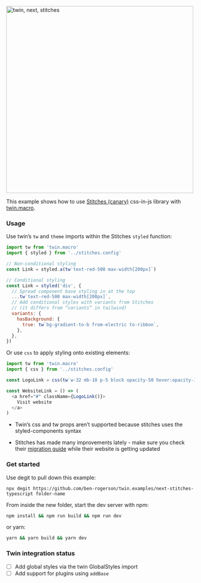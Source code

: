 <p><img src="https://i.imgur.com/AJzYKmM.png" alt="twin, next, stitches" width="500"></p>

This example shows how to use [Stitches (canary)](https://github.com/modulz/stitches) css-in-js library with [twin.macro](https://github.com/ben-rogerson/twin.macro).

### Usage

Use twin’s `tw` and `theme` imports within the Stitches `styled` function:

```js
import tw from 'twin.macro'
import { styled } from '../stitches.config'

// Non-conditional styling
const Link = styled.a(tw`text-red-500 max-width[200px]`)

// Conditional styling
const Link = styled('div', {
  // Spread component base styling in at the top
  ...tw`text-red-500 max-width[200px]`,
  // Add conditional styles with variants from Stitches
  // (it differs from “variants” in tailwind)
  variants: {
    hasBackground: {
      true: tw`bg-gradient-to-b from-electric to-ribbon`,
    },
  },
})
```

Or use `css` to apply styling onto existing elements:

```js
import tw from 'twin.macro'
import { css } from '../stitches.config'

const LogoLink = css(tw`w-32 mb-10 p-5 block opacity-50 hover:opacity-100`)

const WebsiteLink = () => (
  <a href="#" className={LogoLink()}>
    Visit website
  </a>
)
```

- Twin’s css and tw props aren’t supported because stitches uses the styled-components syntax

- Stitches has made many improvements lately - make sure you check their [migration guide](https://stitches-site-git-beta.modulz-deploys.com/blog/migrating-from-alpha-to-beta) while their website is getting updated

### Get started

Use degit to pull down this example:

```shell
npx degit https://github.com/ben-rogerson/twin.examples/next-stitches-typescript folder-name
```

From inside the new folder, start the dev server with npm:

```bash
npm install && npm run build && npm run dev
```

or yarn:

```bash
yarn && yarn build && yarn dev
```

### Twin integration status

- [ ] Add global styles via the twin GlobalStyles import
- [ ] Add support for plugins using `addBase`
